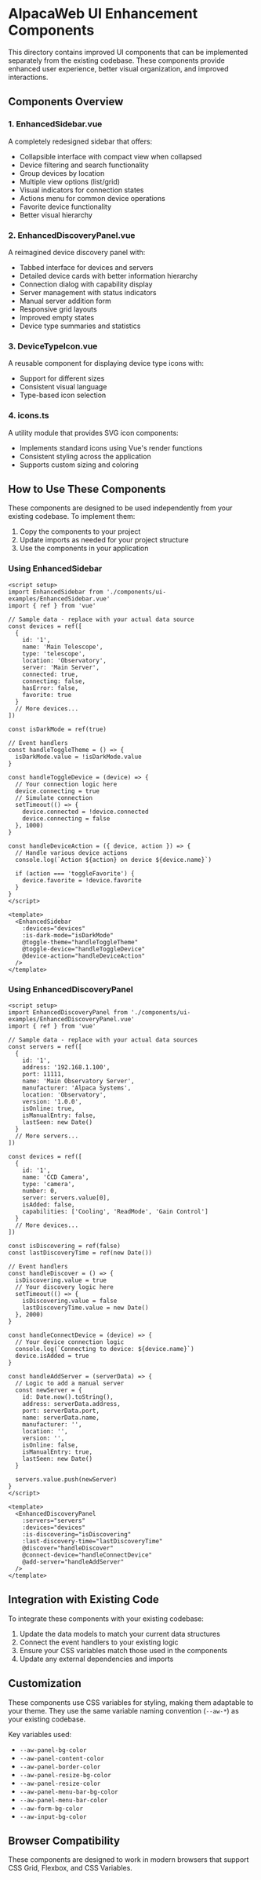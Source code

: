 # AlpacaWeb UI Enhancement Components

This directory contains improved UI components that can be implemented separately from the existing codebase. These components provide enhanced user experience, better visual organization, and improved interactions.

## Components Overview

### 1. EnhancedSidebar.vue

A completely redesigned sidebar that offers:

- Collapsible interface with compact view when collapsed
- Device filtering and search functionality
- Group devices by location
- Multiple view options (list/grid)
- Visual indicators for connection states
- Actions menu for common device operations
- Favorite device functionality
- Better visual hierarchy

### 2. EnhancedDiscoveryPanel.vue

A reimagined device discovery panel with:

- Tabbed interface for devices and servers
- Detailed device cards with better information hierarchy
- Connection dialog with capability display
- Server management with status indicators
- Manual server addition form
- Responsive grid layouts
- Improved empty states
- Device type summaries and statistics

### 3. DeviceTypeIcon.vue

A reusable component for displaying device type icons with:

- Support for different sizes
- Consistent visual language
- Type-based icon selection

### 4. icons.ts

A utility module that provides SVG icon components:

- Implements standard icons using Vue's render functions
- Consistent styling across the application
- Supports custom sizing and coloring

## How to Use These Components

These components are designed to be used independently from your existing codebase. To implement them:

1. Copy the components to your project
2. Update imports as needed for your project structure
3. Use the components in your application

### Using EnhancedSidebar

```vue
<script setup>
import EnhancedSidebar from './components/ui-examples/EnhancedSidebar.vue'
import { ref } from 'vue'

// Sample data - replace with your actual data source
const devices = ref([
  {
    id: '1',
    name: 'Main Telescope',
    type: 'telescope',
    location: 'Observatory',
    server: 'Main Server',
    connected: true,
    connecting: false,
    hasError: false,
    favorite: true
  }
  // More devices...
])

const isDarkMode = ref(true)

// Event handlers
const handleToggleTheme = () => {
  isDarkMode.value = !isDarkMode.value
}

const handleToggleDevice = (device) => {
  // Your connection logic here
  device.connecting = true
  // Simulate connection
  setTimeout(() => {
    device.connected = !device.connected
    device.connecting = false
  }, 1000)
}

const handleDeviceAction = ({ device, action }) => {
  // Handle various device actions
  console.log(`Action ${action} on device ${device.name}`)

  if (action === 'toggleFavorite') {
    device.favorite = !device.favorite
  }
}
</script>

<template>
  <EnhancedSidebar
    :devices="devices"
    :is-dark-mode="isDarkMode"
    @toggle-theme="handleToggleTheme"
    @toggle-device="handleToggleDevice"
    @device-action="handleDeviceAction"
  />
</template>
```

### Using EnhancedDiscoveryPanel

```vue
<script setup>
import EnhancedDiscoveryPanel from './components/ui-examples/EnhancedDiscoveryPanel.vue'
import { ref } from 'vue'

// Sample data - replace with your actual data sources
const servers = ref([
  {
    id: '1',
    address: '192.168.1.100',
    port: 11111,
    name: 'Main Observatory Server',
    manufacturer: 'Alpaca Systems',
    location: 'Observatory',
    version: '1.0.0',
    isOnline: true,
    isManualEntry: false,
    lastSeen: new Date()
  }
  // More servers...
])

const devices = ref([
  {
    id: '1',
    name: 'CCD Camera',
    type: 'camera',
    number: 0,
    server: servers.value[0],
    isAdded: false,
    capabilities: ['Cooling', 'ReadMode', 'Gain Control']
  }
  // More devices...
])

const isDiscovering = ref(false)
const lastDiscoveryTime = ref(new Date())

// Event handlers
const handleDiscover = () => {
  isDiscovering.value = true
  // Your discovery logic here
  setTimeout(() => {
    isDiscovering.value = false
    lastDiscoveryTime.value = new Date()
  }, 2000)
}

const handleConnectDevice = (device) => {
  // Your device connection logic
  console.log(`Connecting to device: ${device.name}`)
  device.isAdded = true
}

const handleAddServer = (serverData) => {
  // Logic to add a manual server
  const newServer = {
    id: Date.now().toString(),
    address: serverData.address,
    port: serverData.port,
    name: serverData.name,
    manufacturer: '',
    location: '',
    version: '',
    isOnline: false,
    isManualEntry: true,
    lastSeen: new Date()
  }

  servers.value.push(newServer)
}
</script>

<template>
  <EnhancedDiscoveryPanel
    :servers="servers"
    :devices="devices"
    :is-discovering="isDiscovering"
    :last-discovery-time="lastDiscoveryTime"
    @discover="handleDiscover"
    @connect-device="handleConnectDevice"
    @add-server="handleAddServer"
  />
</template>
```

## Integration with Existing Code

To integrate these components with your existing codebase:

1. Update the data models to match your current data structures
2. Connect the event handlers to your existing logic
3. Ensure your CSS variables match those used in the components
4. Update any external dependencies and imports

## Customization

These components use CSS variables for styling, making them adaptable to your theme. They use the same variable naming convention (`--aw-*`) as your existing codebase.

Key variables used:

- `--aw-panel-bg-color`
- `--aw-panel-content-color`
- `--aw-panel-border-color`
- `--aw-panel-resize-bg-color`
- `--aw-panel-resize-color`
- `--aw-panel-menu-bar-bg-color`
- `--aw-panel-menu-bar-color`
- `--aw-form-bg-color`
- `--aw-input-bg-color`

## Browser Compatibility

These components are designed to work in modern browsers that support CSS Grid, Flexbox, and CSS Variables.
